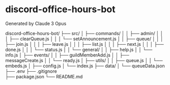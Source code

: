 # discord-office-hours-bot
Generated by Claude 3 Opus

discord-office-hours-bot/
├── src/
│   ├── commands/
│   │   ├── admin/
│   │   │   ├── clearQueue.js
│   │   │   └── setAnnouncement.js
│   │   ├── queue/
│   │   │   ├── join.js
│   │   │   ├── leave.js
│   │   │   ├── list.js
│   │   │   ├── next.js
│   │   │   ├── done.js
│   │   │   └── status.js
│   │   └── general/
│   │       ├── help.js
│   │       └── info.js
│   ├── events/
│   │   ├── guildMemberAdd.js
│   │   ├── messageCreate.js
│   │   └── ready.js
│   ├── utils/
│   │   ├── queue.js
│   │   └── embeds.js
│   ├── config.js
│   └── index.js
├── data/
│   └── queueData.json
├── .env
├── .gitignore  
├── package.json
└── README.md

